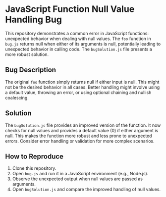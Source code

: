 # JavaScript Function Null Value Handling Bug

This repository demonstrates a common error in JavaScript functions: unexpected behavior when dealing with null values. The `foo` function in `bug.js` returns null when either of its arguments is null, potentially leading to unexpected behavior in calling code.  The `bugSolution.js` file presents a more robust solution.

## Bug Description

The original `foo` function simply returns null if either input is null.  This might not be the desired behavior in all cases.  Better handling might involve using a default value, throwing an error, or using optional chaining and nullish coalescing.

## Solution

The `bugSolution.js` file provides an improved version of the function. It now checks for null values and provides a default value (0) if either argument is null.  This makes the function more robust and less prone to unexpected errors. Consider error handling or validation for more complex scenarios.

## How to Reproduce

1. Clone this repository.
2. Open `bug.js` and run it in a JavaScript environment (e.g., Node.js).
3. Observe the unexpected output when null values are passed as arguments.
4. Open `bugSolution.js` and compare the improved handling of null values.